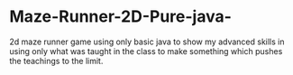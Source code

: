 # Maze-Runner-2D-Pure-java-
2d maze runner game using only basic java to show my advanced skills in using only what was taught in the class to make something which pushes the teachings to the limit.
